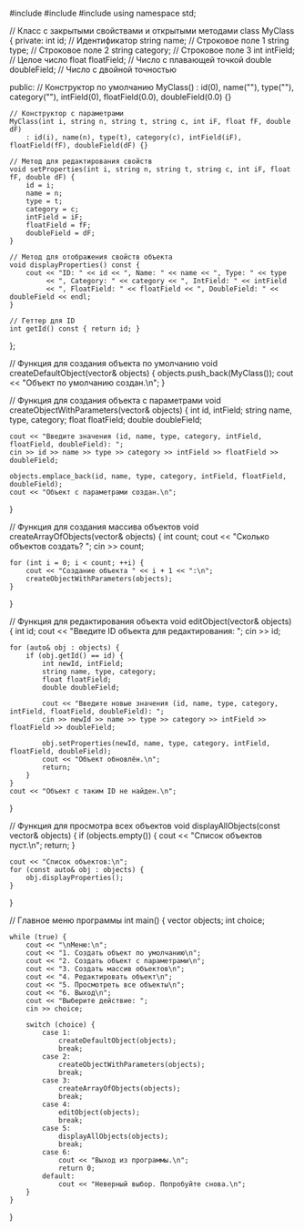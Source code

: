 #include #include #include using namespace std; 

// Класс с закрытыми свойствами и открытыми методами class MyClass { private: int id; // Идентификатор string name; // Строковое поле 1 string type; // Строковое поле 2 string category; // Строковое поле 3 int intField; // Целое число float floatField; // Число с плавающей точкой double doubleField; // Число с двойной точностью

public: // Конструктор по умолчанию MyClass() : id(0), name(""), type(""), category(""), intField(0), floatField(0.0), doubleField(0.0) {}

    // Конструктор с параметрами
    MyClass(int i, string n, string t, string c, int iF, float fF, double dF) 
        : id(i), name(n), type(t), category(c), intField(iF), floatField(fF), doubleField(dF) {}
    
    // Метод для редактирования свойств
    void setProperties(int i, string n, string t, string c, int iF, float fF, double dF) {
        id = i;
        name = n;
        type = t;
        category = c;
        intField = iF;
        floatField = fF;
        doubleField = dF;
    }
    
    // Метод для отображения свойств объекта
    void displayProperties() const {
        cout << "ID: " << id << ", Name: " << name << ", Type: " << type 
             << ", Category: " << category << ", IntField: " << intField 
             << ", FloatField: " << floatField << ", DoubleField: " << doubleField << endl;
    }
    
    // Геттер для ID
    int getId() const { return id; }

};

// Функция для создания объекта по умолчанию void createDefaultObject(vector& objects) { objects.push_back(MyClass()); cout << "Объект по умолчанию создан.\n"; }

// Функция для создания объекта с параметрами void createObjectWithParameters(vector& objects) { int id, intField; string name, type, category; float floatField; double doubleField;

    cout << "Введите значения (id, name, type, category, intField, floatField, doubleField): ";
    cin >> id >> name >> type >> category >> intField >> floatField >> doubleField;
    
    objects.emplace_back(id, name, type, category, intField, floatField, doubleField);
    cout << "Объект с параметрами создан.\n";
}

// Функция для создания массива объектов void createArrayOfObjects(vector& objects) { int count; cout << "Сколько объектов создать? "; cin >> count;

    for (int i = 0; i < count; ++i) {
        cout << "Создание объекта " << i + 1 << ":\n";
        createObjectWithParameters(objects);
    }

}

// Функция для редактирования объекта void editObject(vector& objects) { int id; cout << "Введите ID объекта для редактирования: "; cin >> id;

    for (auto& obj : objects) {
        if (obj.getId() == id) {
            int newId, intField;
            string name, type, category;
            float floatField;
            double doubleField;
    
            cout << "Введите новые значения (id, name, type, category, intField, floatField, doubleField): ";
            cin >> newId >> name >> type >> category >> intField >> floatField >> doubleField;
    
            obj.setProperties(newId, name, type, category, intField, floatField, doubleField);
            cout << "Объект обновлён.\n";
            return;
        }
    }
    cout << "Объект с таким ID не найден.\n";

}

// Функция для просмотра всех объектов void displayAllObjects(const vector& objects) { if (objects.empty()) { cout << "Список объектов пуст.\n"; return; }

    cout << "Список объектов:\n";
    for (const auto& obj : objects) {
        obj.displayProperties();
    }

}

// Главное меню программы int main() { vector objects; int choice;

    while (true) {
        cout << "\nМеню:\n";
        cout << "1. Создать объект по умолчанию\n";
        cout << "2. Создать объект с параметрами\n";
        cout << "3. Создать массив объектов\n";
        cout << "4. Редактировать объект\n";
        cout << "5. Просмотреть все объекты\n";
        cout << "6. Выход\n";
        cout << "Выберите действие: ";
        cin >> choice;
    
        switch (choice) {
            case 1:
                createDefaultObject(objects);
                break;
            case 2:
                createObjectWithParameters(objects);
                break;
            case 3:
                createArrayOfObjects(objects);
                break;
            case 4:
                editObject(objects);
                break;
            case 5:
                displayAllObjects(objects);
                break;
            case 6:
                cout << "Выход из программы.\n";
                return 0;
            default:
                cout << "Неверный выбор. Попробуйте снова.\n";
        }
    }

}
